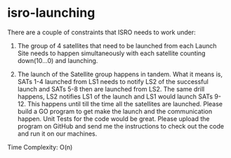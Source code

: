 # isro-launching
There are a couple of constraints that ISRO needs to work under:

1. The group of 4 satellites that need to be launched from each Launch Site needs to happen simultaneously with each satellite counting down(10...0) and launching. 

2. The launch of the Satellite group happens in tandem. What it means is, SATs 1-4 launched from LS1 needs to notify LS2 of the successful launch and SATs 5-8 then are launched from LS2. The same drill happens, LS2 notifies LS1 of the launch and LS1 would launch SATs 9-12. This happens until till the time all the satellites are launched. Please build a GO program to get make the launch and the communication happen. Unit Tests for the code would be great. Please upload the program on GitHub and send me the instructions to check out the code and run it on our machines.

Time Complexity: O(n)
